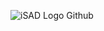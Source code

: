 ![iSAD Logo Github](https://github.com/sirx2713/DoMore_D4/assets/122817303/251277d5-19cc-449d-8791-c8617355a021)
